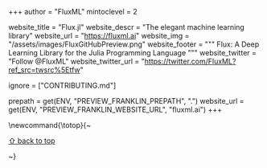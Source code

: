 +++
author = "FluxML"
mintoclevel = 2

website_title = "Flux.jl"
website_descr = "The elegant machine learning library"
website_url = "https://fluxml.ai"
website_img = "/assets/images/FluxGitHubPreview.png"
website_footer = """
  Flux: A Deep Learning Library for the Julia Programming Language
  """
website_twitter = "Follow @FluxML"
website_twitter_url = "https://twitter.com/FluxML?ref_src=twsrc%5Etfw"

ignore = ["CONTRIBUTING.md"]

prepath     = get(ENV, "PREVIEW_FRANKLIN_PREPATH", ".")
website_url = get(ENV, "PREVIEW_FRANKLIN_WEBSITE_URL", "fluxml.ai")
+++

\newcommand{\totop}{~~~<p><a href="#top">⇧ back to top</a></p>~~~}
